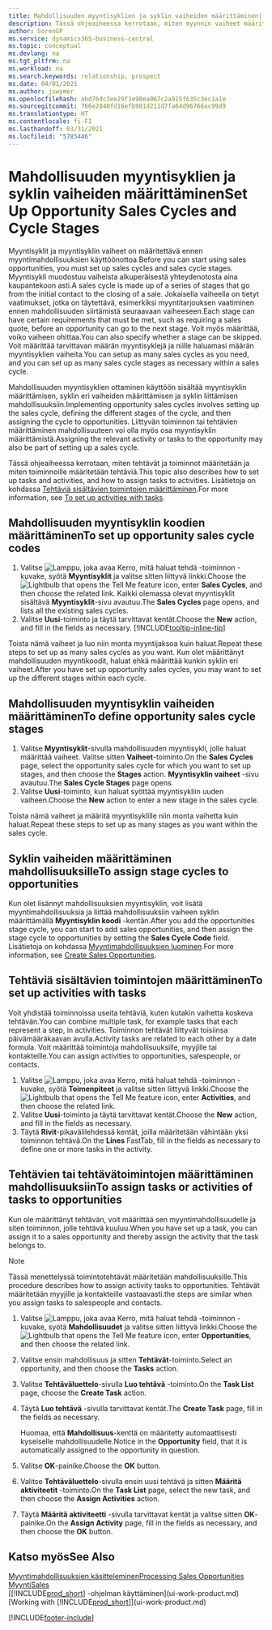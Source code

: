 ```yaml
---
title: Mahdollisuuden myyntisyklien ja syklin vaiheiden määrittäminen| Microsoft Docs
description: Tässä ohjeaiheessa kerrotaan, miten myynnin vaiheet määritetään ensimmäisestä yhteysotosta sulkemiseen ja miten tällä tavoin luodaan myyntisykli, joka määritetään Business Central -sovelluksen mahdollisuuksille.
author: SorenGP
ms.service: dynamics365-business-central
ms.topic: conceptual
ms.devlang: na
ms.tgt_pltfrm: na
ms.workload: na
ms.search.keywords: relationship, prospect
ms.date: 04/01/2021
ms.author: jswymer
ms.openlocfilehash: abd76dc3ee29f1e90ea067c2a915f635c3ec1a1e
ms.sourcegitcommit: 766e2840fd16efb901d211d7fa64d96766ac99d9
ms.translationtype: HT
ms.contentlocale: fi-FI
ms.lasthandoff: 03/31/2021
ms.locfileid: "5785446"
---
```

# <a name="set-up-opportunity-sales-cycles-and-cycle-stages"></a><span data-ttu-id="1dd3a-103">Mahdollisuuden myyntisyklien ja syklin vaiheiden määrittäminen</span><span class="sxs-lookup"><span data-stu-id="1dd3a-103">Set Up Opportunity Sales Cycles and Cycle Stages</span></span>
<span data-ttu-id="1dd3a-104">Myyntisyklit ja myyntisyklin vaiheet on määritettävä ennen myyntimahdollisuuksien käyttöönottoa.</span><span class="sxs-lookup"><span data-stu-id="1dd3a-104">Before you can start using sales opportunities, you must set up sales cycles and sales cycle stages.</span></span> <span data-ttu-id="1dd3a-105">Myyntisykli muodostuu vaiheista alkuperäisestä yhteydenotosta aina kaupantekoon asti.</span><span class="sxs-lookup"><span data-stu-id="1dd3a-105">A sales cycle is made up of a series of stages that go from the initial contact to the closing of a sale.</span></span> <span data-ttu-id="1dd3a-106">Jokaisella vaiheella on tietyt vaatimukset, jotka on täytettävä, esimerkiksi myyntitarjouksen vaatiminen ennen mahdollisuuden siirtämistä seuraavaan vaiheeseen.</span><span class="sxs-lookup"><span data-stu-id="1dd3a-106">Each stage can have certain requirements that must be met, such as requiring a sales quote, before an opportunity can go to the next stage.</span></span> <span data-ttu-id="1dd3a-107">Voit myös määrittää, voiko vaiheen ohittaa.</span><span class="sxs-lookup"><span data-stu-id="1dd3a-107">You can also specify whether a stage can be skipped.</span></span> <span data-ttu-id="1dd3a-108">Voit määrittää tarvittavan määrän myyntisyklejä ja niille haluamasi määrän myyntisyklien vaiheita.</span><span class="sxs-lookup"><span data-stu-id="1dd3a-108">You can setup as many sales cycles as you need, and you can set up as many sales cycle stages as necessary within a sales cycle.</span></span>

<span data-ttu-id="1dd3a-109">Mahdollisuuden myyntisyklien ottaminen käyttöön sisältää myyntisyklin määrittämisen, syklin eri vaiheiden määrittämisen ja syklin liittämisen mahdollisuuksiin.</span><span class="sxs-lookup"><span data-stu-id="1dd3a-109">Implementing opportunity sales cycles involves setting up the sales cycle, defining the different stages of the cycle, and then assigning the cycle to opportunities.</span></span> <span data-ttu-id="1dd3a-110">Liittyvän toiminnon tai tehtävien määrittäminen mahdollisuuteen voi olla myös osa myyntisyklin määrittämistä.</span><span class="sxs-lookup"><span data-stu-id="1dd3a-110">Assigning the relevant activity or tasks to the opportunity may also be part of setting up a sales cycle.</span></span>

<span data-ttu-id="1dd3a-111">Tässä ohjeaiheessa kerrotaan, miten tehtävät ja toiminnot määritetään ja miten toiminnoille määritetään tehtäviä.</span><span class="sxs-lookup"><span data-stu-id="1dd3a-111">This topic also describes how to set up tasks and activities, and how to assign tasks to activities.</span></span> <span data-ttu-id="1dd3a-112">Lisätietoja on kohdassa [Tehtäviä sisältävien toimintojen määrittäminen](marketing-how-setup-opportunity-sales-cycles-stages.md#to-set-up-activities-with-tasks).</span><span class="sxs-lookup"><span data-stu-id="1dd3a-112">For more information, see [To set up activities with tasks](marketing-how-setup-opportunity-sales-cycles-stages.md#to-set-up-activities-with-tasks).</span></span>

## <a name="to-set-up-opportunity-sales-cycle-codes"></a><span data-ttu-id="1dd3a-113">Mahdollisuuden myyntisyklin koodien määrittäminen</span><span class="sxs-lookup"><span data-stu-id="1dd3a-113">To set up opportunity sales cycle codes</span></span>
1. <span data-ttu-id="1dd3a-114">Valitse ![Lamppu, joka avaa Kerro, mitä haluat tehdä -toiminnon](media/ui-search/search_small.png "Kerro, mitä haluat tehdä") -kuvake, syötä **Myyntisyklit** ja valitse sitten liittyvä linkki.</span><span class="sxs-lookup"><span data-stu-id="1dd3a-114">Choose the ![Lightbulb that opens the Tell Me feature](media/ui-search/search_small.png "Tell me what you want to do") icon, enter **Sales Cycles**, and then choose the related link.</span></span> <span data-ttu-id="1dd3a-115">Kaikki olemassa olevat myyntisyklit sisältävä **Myyntisyklit**-sivu avautuu.</span><span class="sxs-lookup"><span data-stu-id="1dd3a-115">The **Sales Cycles** page opens, and lists all the existing sales cycles.</span></span>
2. <span data-ttu-id="1dd3a-116">Valitse **Uusi**-toiminto ja täytä tarvittavat kentät.</span><span class="sxs-lookup"><span data-stu-id="1dd3a-116">Choose the **New** action, and fill in the fields as necessary.</span></span> [!INCLUDE[tooltip-inline-tip](includes/tooltip-inline-tip_md.md)]

<span data-ttu-id="1dd3a-117">Toista nämä vaiheet ja luo niin monta myyntijaksoa kuin haluat.</span><span class="sxs-lookup"><span data-stu-id="1dd3a-117">Repeat these steps to set up as many sales cycles as you want.</span></span> <span data-ttu-id="1dd3a-118">Kun olet määrittänyt mahdollisuuden myyntikoodit, haluat ehkä määrittää kunkin syklin eri vaiheet.</span><span class="sxs-lookup"><span data-stu-id="1dd3a-118">After you have set up opportunity sales cycles, you may want to set up the different stages within each cycle.</span></span>

## <a name="to-define-opportunity-sales-cycle-stages"></a><span data-ttu-id="1dd3a-119">Mahdollisuuden myyntisyklin vaiheiden määrittäminen</span><span class="sxs-lookup"><span data-stu-id="1dd3a-119">To define opportunity sales cycle stages</span></span>
1. <span data-ttu-id="1dd3a-120">Valitse **Myyntisyklit**-sivulla mahdollisuuden myyntisykli, jolle haluat määrittää vaiheet. Valitse sitten **Vaiheet**-toiminto.</span><span class="sxs-lookup"><span data-stu-id="1dd3a-120">On the **Sales Cycles** page, select the opportunity sales cycle for which you want to set up stages, and then choose the **Stages** action.</span></span> <span data-ttu-id="1dd3a-121">**Myyntisyklin vaiheet** -sivu avautuu.</span><span class="sxs-lookup"><span data-stu-id="1dd3a-121">The **Sales Cycle Stages** page opens.</span></span>
2. <span data-ttu-id="1dd3a-122">Valitse **Uusi**-toiminto, kun haluat syöttää myyntisykliin uuden vaiheen.</span><span class="sxs-lookup"><span data-stu-id="1dd3a-122">Choose the **New** action to enter a new stage in the sales cycle.</span></span>

<span data-ttu-id="1dd3a-123">Toista nämä vaiheet ja määritä myyntisyklille niin monta vaihetta kuin haluat.</span><span class="sxs-lookup"><span data-stu-id="1dd3a-123">Repeat these steps to set up as many stages as you want within the sales cycle.</span></span>

## <a name="to-assign-stage-cycles-to-opportunities"></a><span data-ttu-id="1dd3a-124">Syklin vaiheiden määrittäminen mahdollisuuksille</span><span class="sxs-lookup"><span data-stu-id="1dd3a-124">To assign stage cycles to opportunities</span></span>
<span data-ttu-id="1dd3a-125">Kun olet lisännyt mahdollisuuksien myyntisyklin, voit lisätä myyntimahdollisuuksia ja liittää mahdollisuuksiin vaiheen syklin määrittämällä **Myyntisyklin koodi** -kentän.</span><span class="sxs-lookup"><span data-stu-id="1dd3a-125">After you add the opportunities stage cycle, you can start to add sales opportunities, and then assign the stage cycle to opportunities by setting the **Sales Cycle Code** field.</span></span> <span data-ttu-id="1dd3a-126">Lisätietoja on kohdassa [Myyntimahdollisuuksien luominen](marketing-how-create-opportunities.md).</span><span class="sxs-lookup"><span data-stu-id="1dd3a-126">For more information, see [Create Sales Opportunities](marketing-how-create-opportunities.md).</span></span>

## <a name="to-set-up-activities-with-tasks"></a><span data-ttu-id="1dd3a-127">Tehtäviä sisältävien toimintojen määrittäminen</span><span class="sxs-lookup"><span data-stu-id="1dd3a-127">To set up activities with tasks</span></span>
<span data-ttu-id="1dd3a-128">Voit yhdistää toiminnoissa useita tehtäviä, kuten kutakin vaihetta koskeva tehtävän.</span><span class="sxs-lookup"><span data-stu-id="1dd3a-128">You can combine multiple task, for example tasks that each represent a step, in activities.</span></span> <span data-ttu-id="1dd3a-129">Toiminnon tehtävät liittyvät toisiinsa päivämääräkaavan avulla.</span><span class="sxs-lookup"><span data-stu-id="1dd3a-129">Activity tasks are related to each other by a date formula.</span></span> <span data-ttu-id="1dd3a-130">Voit määrittää toimintoja mahdollisuuksille, myyjille tai kontakteille.</span><span class="sxs-lookup"><span data-stu-id="1dd3a-130">You can assign activities to opportunities, salespeople, or contacts.</span></span>

1. <span data-ttu-id="1dd3a-131">Valitse ![Lamppu, joka avaa Kerro, mitä haluat tehdä -toiminnon](media/ui-search/search_small.png "Kerro, mitä haluat tehdä") -kuvake, syötä **Toimenpiteet** ja valitse sitten liittyvä linkki.</span><span class="sxs-lookup"><span data-stu-id="1dd3a-131">Choose the ![Lightbulb that opens the Tell Me feature](media/ui-search/search_small.png "Tell me what you want to do") icon, enter **Activities**, and then choose the related link.</span></span>
2. <span data-ttu-id="1dd3a-132">Valitse **Uusi**-toiminto ja täytä tarvittavat kentät.</span><span class="sxs-lookup"><span data-stu-id="1dd3a-132">Choose the **New** action, and fill in the fields as necessary.</span></span>
3. <span data-ttu-id="1dd3a-133">Täytä **Rivit**-pikavälilehdessä kentät, joilla määritetään vähintään yksi toiminnon tehtävä.</span><span class="sxs-lookup"><span data-stu-id="1dd3a-133">On the **Lines** FastTab, fill in the fields as necessary to define one or more tasks in the activity.</span></span>

## <a name="to-assign-tasks-or-activities-of-tasks-to-opportunities"></a><span data-ttu-id="1dd3a-134">Tehtävien tai tehtävätoimintojen määrittäminen mahdollisuuksiin</span><span class="sxs-lookup"><span data-stu-id="1dd3a-134">To assign tasks or activities of tasks to opportunities</span></span>
<span data-ttu-id="1dd3a-135">Kun ole määrittänyt tehtävän, voit määrittää sen myyntimahdollisuudelle ja siten toiminnon, jolle tehtävä kuuluu.</span><span class="sxs-lookup"><span data-stu-id="1dd3a-135">When you have set up a task, you can assign it to a sales opportunity and thereby assign the activity that the task belongs to.</span></span>

> [!NOTE]  
>   <span data-ttu-id="1dd3a-136">Tässä menettelyssä toimintotehtävät määritetään mahdollisuuksille.</span><span class="sxs-lookup"><span data-stu-id="1dd3a-136">This procedure describes how to assign activity tasks to opportunities.</span></span> <span data-ttu-id="1dd3a-137">Tehtävät määritetään myyjille ja kontakteille vastaavasti.</span><span class="sxs-lookup"><span data-stu-id="1dd3a-137">the steps are similar when you assign tasks to salespeople and contacts.</span></span>

1. <span data-ttu-id="1dd3a-138">Valitse ![Lamppu, joka avaa Kerro, mitä haluat tehdä -toiminnon](media/ui-search/search_small.png "Kerro, mitä haluat tehdä") -kuvake, syötä **Mahdollisuudet** ja valitse sitten liittyvä linkki.</span><span class="sxs-lookup"><span data-stu-id="1dd3a-138">Choose the ![Lightbulb that opens the Tell Me feature](media/ui-search/search_small.png "Tell me what you want to do") icon, enter **Opportunities**, and then choose the related link.</span></span>
2. <span data-ttu-id="1dd3a-139">Valitse ensin mahdollisuus ja sitten **Tehtävät**-toiminto.</span><span class="sxs-lookup"><span data-stu-id="1dd3a-139">Select an opportunity, and then choose the **Tasks** action.</span></span>
3. <span data-ttu-id="1dd3a-140">Valitse **Tehtäväluettelo**-sivulla **Luo tehtävä** -toiminto.</span><span class="sxs-lookup"><span data-stu-id="1dd3a-140">On the **Task List** page, choose the **Create Task** action.</span></span>
4.  <span data-ttu-id="1dd3a-141">Täytä **Luo tehtävä** -sivulla tarvittavat kentät.</span><span class="sxs-lookup"><span data-stu-id="1dd3a-141">The **Create Task** page, fill in the fields as necessary.</span></span>

    <span data-ttu-id="1dd3a-142">Huomaa, että **Mahdollisuus**-kenttä on määritetty automaattisesti kyseiselle mahdollisuudelle.</span><span class="sxs-lookup"><span data-stu-id="1dd3a-142">Notice in the **Opportunity** field, that it is automatically assigned to the opportunity in question.</span></span>
5. <span data-ttu-id="1dd3a-143">Valitse **OK**-painike.</span><span class="sxs-lookup"><span data-stu-id="1dd3a-143">Choose the **OK** button.</span></span>
6. <span data-ttu-id="1dd3a-144">Valitse **Tehtäväluettelo**-sivulla ensin uusi tehtävä ja sitten **Määritä aktiviteetit** -toiminto.</span><span class="sxs-lookup"><span data-stu-id="1dd3a-144">On the **Task List** page, select the new task, and then choose the **Assign Activities** action.</span></span>
7. <span data-ttu-id="1dd3a-145">Täytä **Määritä aktiviteetti** -sivulla tarvittavat kentät ja valitse sitten **OK**-painike.</span><span class="sxs-lookup"><span data-stu-id="1dd3a-145">On the **Assign Activity** page, fill in the fields as necessary, and then choose the **OK** button.</span></span>

## <a name="see-also"></a><span data-ttu-id="1dd3a-146">Katso myös</span><span class="sxs-lookup"><span data-stu-id="1dd3a-146">See Also</span></span>
[<span data-ttu-id="1dd3a-147">Myyntimahdollisuuksien käsitteleminen</span><span class="sxs-lookup"><span data-stu-id="1dd3a-147">Processing Sales Opportunities</span></span>](marketing-processing-sales-opportunities.md)  
[<span data-ttu-id="1dd3a-148">Myynti</span><span class="sxs-lookup"><span data-stu-id="1dd3a-148">Sales</span></span>](sales-manage-sales.md)  
<span data-ttu-id="1dd3a-149">[[!INCLUDE[prod_short](includes/prod_short.md)] -ohjelman käyttäminen](ui-work-product.md)</span><span class="sxs-lookup"><span data-stu-id="1dd3a-149">[Working with [!INCLUDE[prod_short](includes/prod_short.md)]](ui-work-product.md)</span></span>


[!INCLUDE[footer-include](includes/footer-banner.md)]